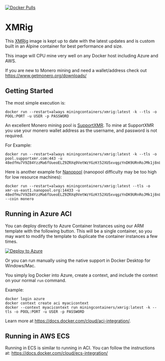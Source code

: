[![Docker Pulls](https://img.shields.io/docker/pulls/miningcontainers/xmrig)](https://hub.docker.com/r/miningcontainers/xmrig)


# XMRig

This [XMRig](https://hub.docker.com/r/miningcontainers/xmrig) image is kept up to date with the latest updates and is custom built in an Alpine container for best performance and size.

This image will CPU mine very well on any Docker host including Azure and AWS.

If you are new to Monero mining and need a wallet/address check out https://www.getmonero.org/downloads/

## Getting Started

The most simple execution is:

```shell
docker run --restart=always miningcontainers/xmrig:latest -k --tls -o POOL:PORT -u USER -p PASSWORD 
```

An excellent Monero mining pool is [SupportXMR](https://supportxmr.com/).  To mine at SupportXMR you use your monero wallet address as the username, and password is not required.  

For Example:

```shell
docker run --restart=always miningcontainers/xmrig:latest -k --tls -o pool.supportxmr.com:443 -u 48edfHu7V9Z84YzzMa6fUueoELZ9ZRXq9VetWzYGzKt52XU5xvqgzYnDK9URnRoJMk1j8nLwEVsaSWJ4fhdUyZijBGUicoD 
```
Here is another example for [Nanopool](https://xmr.nanopool.org/) (nanopool difficulty may be too high for low resource machines):

```shell
docker run --restart=always miningcontainers/xmrig:latest --tls -o xmr-us-east1.nanopool.org:14433 -u 48edfHu7V9Z84YzzMa6fUueoELZ9ZRXq9VetWzYGzKt52XU5xvqgzYnDK9URnRoJMk1j8nLwEVsaSWJ4fhdUyZijBGUicoD --coin monero
```

## Running in Azure ACI

You can deploy directly to Azure Container Instances using our ARM template with the following button.  This will be a single container, so you may want to modify the template to duplicate the container instances a few times.

[![Deploy to Azure](https://aka.ms/deploytoazurebutton)](https://portal.azure.com/#create/Microsoft.Template/uri/https%3A%2F%2Fraw.githubusercontent.com%2Fmining-containers%2Fxmrig%2Fmain%2Fazuredeploy.json)

Or you can run manually using the native support in Docker Desktop for Windows/Mac.

You simply log Docker into Azure, create a context, and include the context on your normal `run` command.

Example:

```shell
docker login azure
docker context create aci myacicontext
docker --context myacicontext run miningcontainers/xmrig:latest -k --tls -o POOL:PORT -u USER -p PASSWORD 
```
Learn more at https://docs.docker.com/cloud/aci-integration/.

## Running in AWS ECS

Running in ECS is similar to running in ACI.  You can follow the instructions at: https://docs.docker.com/cloud/ecs-integration/

